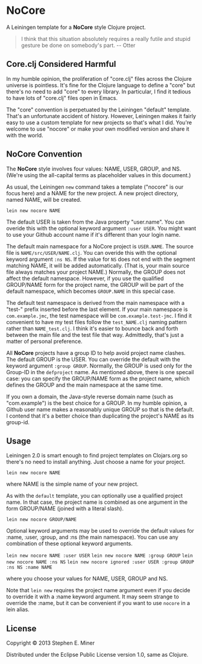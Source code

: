 # NoCore

A Leiningen template for a **NoCore** style Clojure project.  

>  I think that this situation absolutely requires a really futile and stupid gesture be done 
>  on somebody's part.  -- Otter

## Core.clj Considered Harmful

In my humble opinion, the proliferation of "core.clj" files across the Clojure universe is
pointless.  It's fine for the Clojure language to define a "core" but there's no need to add "core"
to every library.  In particular, I find it tedious to have lots of "core.clj" files open in Emacs.

The "core" convention is perpetuated by the Leiningen "default" template.  That's an unfortunate
accident of history.  However, Leiningen makes it fairly easy to use a custom template for new
projects so that's what I did.  You're welcome to use "nocore" or make your own modified version and
share it with the world.

## NoCore Convention

The **NoCore** style involves four values: NAME, USER, GROUP, and NS.  (We're using the all-capital
terms as placeholder values in this document.)

As usual, the Leiningen `new` command takes a template ("nocore" is our focus here) and a NAME for
the new project.  A new project directory, named NAME, will be created.

`lein new nocore NAME`

The default USER is taken from the Java property "user.name".  You can overide this with the
optional keyword argument `:user USER`.  You might want to use your Github account name if it's
different than your login name.

The default main namespace for a NoCore project is `USER.NAME`.  The source file is
`NAME/src/USER/NAME.clj`.  You can overide this with the optional keyword argument `:ns NS`.  If the
value for `NS` does not end with the segment matching NAME, it will be added automatically.  (That
is, your main source file always matches your project NAME.)  Normally, the GROUP does not affect
the default namespace.  However, if you use the qualified GROUP/NAME form for the project name,
the GROUP will be part of the default namespace, which becomes `GROUP.NAME` in this special case.

The default test namespace is derived from the main namespace with a "test-" prefix inserted before
the last element.  If your main namespace is `com.example.jmc`, the test namespace will be
`com.example.test-jmc`.  I find it convenient to have my test files follow the `test_NAME.clj`
naming pattern rather than `NAME_test.clj`.  I think it's easier to bounce back and forth between
the main file and the test file that way.  Admittedly, that's just a matter of personal preference.

All **NoCore** projects have a group ID to help avoid project name clashes.  The default GROUP is
the USER.  You can override the default with the keyword argument `:group GROUP`.  Normally, the
GROUP is used only for the Group-ID in the `defproject` name.  As mentioned above, there is one
specail case: you can specify the GROUP/NAME form as the project name, which defines the
GROUP and the main namespace at the same time.

If you own a domain, the Java-style reverse domain name (such as "com.example") is the best choice
for a GROUP.  In my humble opinion, a Github user name makes a reasonably unique GROUP so that is
the default.  I contend that it's a better choice than duplicating the project's NAME as its
group-id.

## Usage

Leiningen 2.0 is smart enough to find project templates on Clojars.org so there's no need to install
anything.  Just choose a name for your project.

`lein new nocore NAME`

where NAME is the simple name of your new project.

As with the `default` template, you can optionally use a qualified project name.  In that case, the
project name is combined as one argument in the form GROUP/NAME (joined with a literal slash).

`lein new nocore GROUP/NAME`

Optional keyword arguments may be used to override the default values for :name, :user, :group, and
:ns (the main namespace).  You can use any combination of these optional keyword arguments.

`lein new nocore NAME :user USER`
`lein new nocore NAME :group GROUP`
`lein new nocore NAME :ns NS`
`lein new nocore ignored :user USER :group GROUP :ns NS :name NAME`

where you choose your values for NAME, USER, GROUP and NS.

Note that `lein new` requires the project name argument even if you decide to override it with a
:name keyword argument.  It may seem strange to override the :name, but it can be convenient if
you want to use `nocore` in a lein alias.

## License

Copyright © 2013 Stephen E. Miner

Distributed under the Eclipse Public License version 1.0, same as Clojure.
